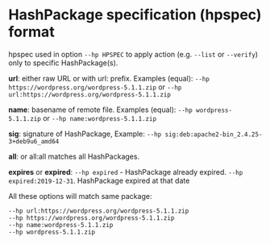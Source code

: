# HashPackage specification (hpspec) format
hpspec used in option `--hp HPSPEC` to apply action (e.g. `--list` or `--verify`) only to specific HashPackage(s).

**url**: either raw URL or with url: prefix. Examples (equal): 
`--hp https://wordpress.org/wordpress-5.1.1.zip` or 
`--hp url:https://wordpress.org/wordpress-5.1.1.zip`

**name**: basename of remote file. Examples (equal): 
`--hp wordpress-5.1.1.zip` or 
`--hp name:wordpress-5.1.1.zip`

**sig**: signature of HashPackage, Example: `--hp sig:deb:apache2-bin_2.4.25-3+deb9u6_amd64`

**all**: or all:all matches all HashPackages. 

**expires** or **expired**: 
`--hp expired` - HashPackage already expired.
`--hp expired:2019-12-31`. HashPackage expired at that date

All these options will match same package:
```shell
--hp url:https://wordpress.org/wordpress-5.1.1.zip
--hp https://wordpress.org/wordpress-5.1.1.zip
--hp name:wordpress-5.1.1.zip
--hp wordpress-5.1.1.zip
```